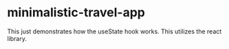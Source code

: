 # minimalistic-travel-app
This just demonstrates how the useState hook works. This utilizes the react library.
